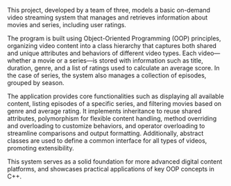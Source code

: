 This project, developed by a team of three, models a basic on-demand video streaming system that manages and retrieves information about movies and series, including user ratings.

The program is built using Object-Oriented Programming (OOP) principles, organizing video content into a class hierarchy that captures both shared and unique attributes and behaviors of different video types. Each video—whether a movie or a series—is stored with information such as title, duration, genre, and a list of ratings used to calculate an average score. In the case of series, the system also manages a collection of episodes, grouped by season.

The application provides core functionalities such as displaying all available content, listing episodes of a specific series, and filtering movies based on genre and average rating. It implements inheritance to reuse shared attributes, polymorphism for flexible content handling, method overriding and overloading to customize behaviors, and operator overloading to streamline comparisons and output formatting. Additionally, abstract classes are used to define a common interface for all types of videos, promoting extensibility.

This system serves as a solid foundation for more advanced digital content platforms, and showcases practical applications of key OOP concepts in C++.

